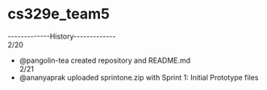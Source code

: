 # cs329e_team5

-------------History-------------  
2/20  
- @pangolin-tea created repository and README.md  \
2/21  
- @ananyaprak uploaded sprintone.zip with Sprint 1: Initial Prototype files  
